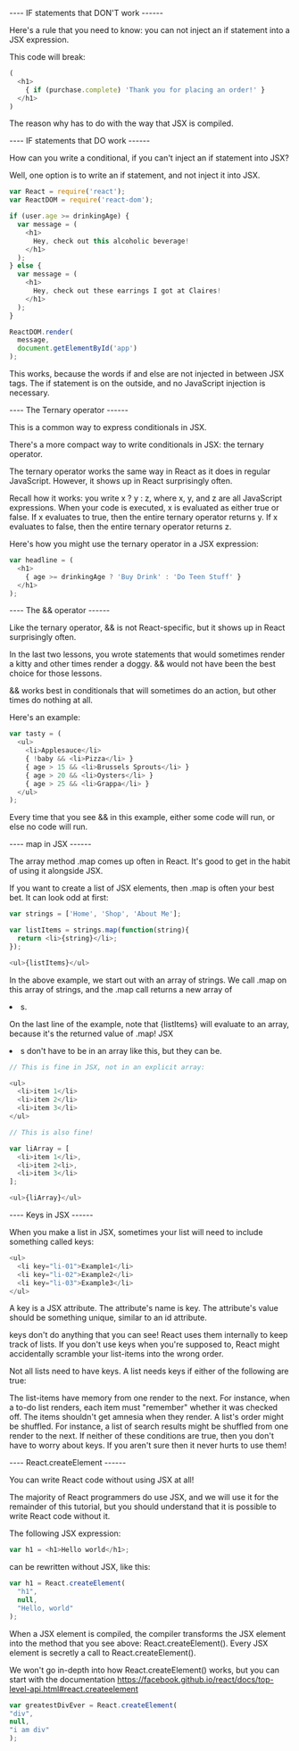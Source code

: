 ---- IF statements that DON'T work ------

Here's a rule that you need to know: you can not inject an if statement into a JSX expression.

This code will break:
```javascript
(
  <h1>
    { if (purchase.complete) 'Thank you for placing an order!' }
  </h1>
)
```
The reason why has to do with the way that JSX is compiled.

---- IF statements that DO work ------


How can you write a conditional, if you can't inject an if statement into JSX?

Well, one option is to write an if statement, and not inject it into JSX.

```javascript
var React = require('react');
var ReactDOM = require('react-dom');

if (user.age >= drinkingAge) {
  var message = (
    <h1>
      Hey, check out this alcoholic beverage!
    </h1>
  );
} else {
  var message = (
    <h1>
      Hey, check out these earrings I got at Claires!
    </h1>
  );
}

ReactDOM.render(
  message,
  document.getElementById('app')
);
```
This works, because the words if and else are not injected in between JSX tags. The if statement is on the outside, and no JavaScript injection is necessary.

---- The Ternary operator ------

This is a common way to express conditionals in JSX.

There's a more compact way to write conditionals in JSX: the ternary operator.

The ternary operator works the same way in React as it does in regular JavaScript. However, it shows up in React surprisingly often.

Recall how it works: you write x ? y : z, where x, y, and z are all JavaScript expressions. When your code is executed, x is evaluated as either true or false. If x evaluates to true, then the entire ternary operator returns y. If x evaluates to false, then the entire ternary operator returns z.

Here's how you might use the ternary operator in a JSX expression:
```javascript
var headline = (
  <h1>
    { age >= drinkingAge ? 'Buy Drink' : 'Do Teen Stuff' }
  </h1>
);
```
---- The && operator ------

Like the ternary operator, && is not React-specific, but it shows up in React surprisingly often.

In the last two lessons, you wrote statements that would sometimes render a kitty and other times render a doggy. && would not have been the best choice for those lessons.

&& works best in conditionals that will sometimes do an action, but other times do nothing at all.

Here's an example:
```javascript
var tasty = (
  <ul>
    <li>Applesauce</li>
    { !baby && <li>Pizza</li> }
    { age > 15 && <li>Brussels Sprouts</li> }
    { age > 20 && <li>Oysters</li> }
    { age > 25 && <li>Grappa</li> }
  </ul>
);
```
Every time that you see && in this example, either some code will run, or else no code will run.

---- map in JSX ------

The array method .map comes up often in React. It's good to get in the habit of using it alongside JSX.

If you want to create a list of JSX elements, then .map is often your best bet. It can look odd at first:
```javascript
var strings = ['Home', 'Shop', 'About Me'];

var listItems = strings.map(function(string){
  return <li>{string}</li>;
});

<ul>{listItems}</ul>
```
In the above example, we start out with an array of strings. We call .map on this array of strings, and the .map call returns a new array of <li>s.

On the last line of the example, note that {listItems} will evaluate to an array, because it's the returned value of .map! JSX <li>s don't have to be in an array like this, but they can be.

```javascript
// This is fine in JSX, not in an explicit array:

<ul>
  <li>item 1</li>
  <li>item 2</li>
  <li>item 3</li>
</ul>

// This is also fine!

var liArray = [
  <li>item 1</li>,
  <li>item 2<li>,
  <li>item 3</li>
];

<ul>{liArray}</ul>
```

---- Keys in JSX ------

When you make a list in JSX, sometimes your list will need to include something called keys:
```javascript
<ul>
  <li key="li-01">Example1</li>
  <li key="li-02">Example2</li>
  <li key="li-03">Example3</li>
</ul>
```
A key is a JSX attribute. The attribute's name is key. The attribute's value should be something unique, similar to an id attribute.

keys don't do anything that you can see! React uses them internally to keep track of lists. If you don't use keys when you're supposed to, React might accidentally scramble your list-items into the wrong order.

Not all lists need to have keys. A list needs keys if either of the following are true:

The list-items have memory from one render to the next. For instance, when a to-do list renders, each item must "remember" whether it was checked off. The items shouldn't get amnesia when they render.
A list's order might be shuffled. For instance, a list of search results might be shuffled from one render to the next.
If neither of these conditions are true, then you don't have to worry about keys. If you aren't sure then it never hurts to use them!

---- React.createElement ------

You can write React code without using JSX at all!

The majority of React programmers do use JSX, and we will use it for the remainder of this tutorial, but you should understand that it is possible to write React code without it.

The following JSX expression:
```javascript
var h1 = <h1>Hello world</h1>;
```
can be rewritten without JSX, like this:
```javascript
var h1 = React.createElement(
  "h1",
  null,
  "Hello, world"
);
```
When a JSX element is compiled, the compiler transforms the JSX element into the method that you see above: React.createElement(). Every JSX element is secretly a call to React.createElement().

We won't go in-depth into how React.createElement() works, but you can start with the documentation https://facebook.github.io/react/docs/top-level-api.html#react.createelement

```javascript
var greatestDivEver = React.createElement(
"div",
null,
"i am div"
);
```
